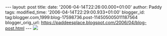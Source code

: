 \-\-- layout: post title: date: \'2006-04-14T22:26:00.000+01:00\'
author: Paddy tags: modified\_time: \'2006-04-14T22:29:00.933+01:00\'
blogger\_id: tag:blogger.com,1999:blog-17598736.post-114505005011187564
blogger\_orig\_url:
https://paddeesplace.blogspot.com/2006/04/blog-post.html \-\--
[![](https://photos1.blogger.com/blogger/7081/1699/320/1000_Visitor_02980.jpg)](https://photos1.blogger.com/blogger/7081/1699/1600/1000_Visitor_02980.jpg)
